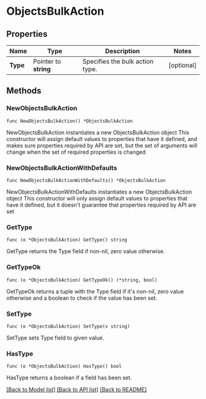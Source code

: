 # ObjectsBulkAction

## Properties

Name | Type | Description | Notes
------------ | ------------- | ------------- | -------------
**Type** | Pointer to **string** | Specifies the bulk action type. | [optional] 

## Methods

### NewObjectsBulkAction

`func NewObjectsBulkAction() *ObjectsBulkAction`

NewObjectsBulkAction instantiates a new ObjectsBulkAction object
This constructor will assign default values to properties that have it defined,
and makes sure properties required by API are set, but the set of arguments
will change when the set of required properties is changed

### NewObjectsBulkActionWithDefaults

`func NewObjectsBulkActionWithDefaults() *ObjectsBulkAction`

NewObjectsBulkActionWithDefaults instantiates a new ObjectsBulkAction object
This constructor will only assign default values to properties that have it defined,
but it doesn't guarantee that properties required by API are set

### GetType

`func (o *ObjectsBulkAction) GetType() string`

GetType returns the Type field if non-nil, zero value otherwise.

### GetTypeOk

`func (o *ObjectsBulkAction) GetTypeOk() (*string, bool)`

GetTypeOk returns a tuple with the Type field if it's non-nil, zero value otherwise
and a boolean to check if the value has been set.

### SetType

`func (o *ObjectsBulkAction) SetType(v string)`

SetType sets Type field to given value.

### HasType

`func (o *ObjectsBulkAction) HasType() bool`

HasType returns a boolean if a field has been set.


[[Back to Model list]](../README.md#documentation-for-models) [[Back to API list]](../README.md#documentation-for-api-endpoints) [[Back to README]](../README.md)


